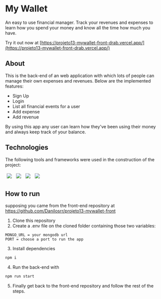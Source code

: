 # My Wallet

An easy to use financial manager. Track your revenues and expenses to learn how you spend your money and know all the time how much you have.

Try it out now at [https://projeto13-mywallet-front-drab.vercel.app/](https://projeto13-mywallet-front-drab.vercel.app/)

## About

This is the back-end of an web application with which lots of people can manage their own expenses and revenues. Below are the implemented features:

- Sign Up
- Login
- List all financial events for a user
- Add expense
- Add revenue

By using this app any user can learn how they've been using their money and always keep track of your balance.

## Technologies
The following tools and frameworks were used in the construction of the project:<br>
<p>
  <img style='margin: 5px;' src='https://img.shields.io/badge/-node.js-535353?style=for-the-badge&logo=nodedotjs&logoColor=8BBF3C'>
  <img style='margin: 5px;' src='https://img.shields.io/badge/-mongodb-535353?style=for-the-badge&logo=mongodb&logoColor=83CD29'>
  <img style='margin: 5px;' src="https://img.shields.io/badge/-express.js-535353?style=for-the-badge&logo=express&logoColor=FFFFFF"/>
  <img style='margin: 5px;' src="https://img.shields.io/badge/-heroku-535353?style=for-the-badge&logo=heroku&logoColor=9E7CC1"/>
</p>

## How to run
supposing you came from the front-end repository at https://github.com/Danilosrr/projeto13-mywallet-front

1. Clone this repository
2. Create a .env file on the cloned folder containing those two variables:
```
MONGO_URL = your mongodb url
PORT = choose a port to run the app
```
3. Install dependencies
```bash
npm i
```
4. Run the back-end with
```bash
npm run start
```
5. Finally get back to the front-end repository and follow the rest of the steps.
